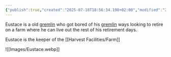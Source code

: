 ```yaml
---
{"publish":true,"created":"2025-07-18T18:56:34.198+02:00","modified":"2025-07-18T17:55:00.237+02:00","cssclasses":""}
---
```


Eustace is a old [gremlin](Gremlins) who got bored of his [gremlin](Gremlins) ways looking to retire on a farm where he can live out the rest of his retirement days.

Eustace is the keeper of the [[Harvest Facilities/Farm]]

![[Images/Eustace.webp]]

